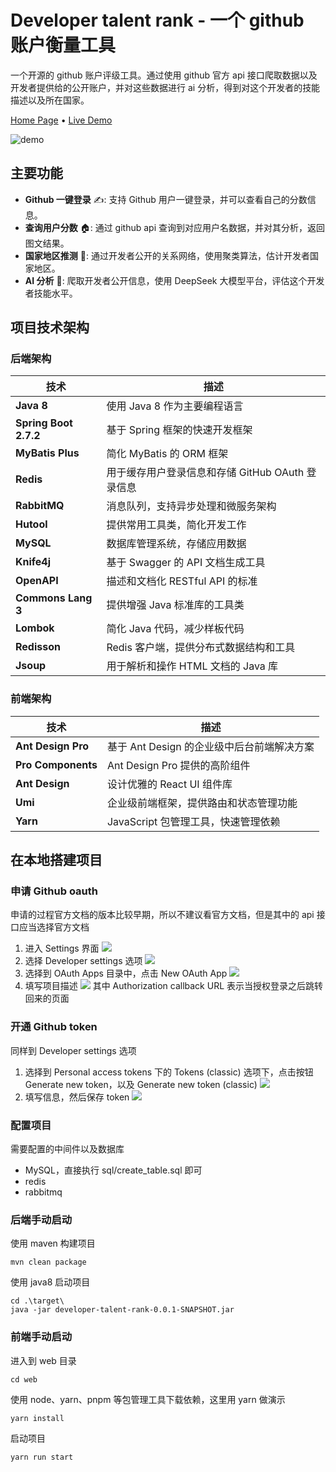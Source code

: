 # Developer talent rank - 一个 github 账户衡量工具

一个开源的 github 账户评级工具。通过使用 github 官方 api 接口爬取数据以及开发者提供给的公开账户，并对这些数据进行 ai 分析，得到对这个开发者的技能描述以及所在国家。

<p></p>
<a href="https://www.usememos.com">Home Page</a> •
<a href="https://demo.usememos.com/">Live Demo</a>

![demo](https://www.usememos.com/demo.png)

## 主要功能

- **Github 一键登录** ✍️: 支持 Github 用户一键登录，并可以查看自己的分数信息。
- **查询用户分数** 🏠: 通过 github api 查询到对应用户名数据，并对其分析，返回图文结果。
- **国家地区推测** 🤲: 通过开发者公开的关系网络，使用聚类算法，估计开发者国家地区。
- **AI 分析** 🧩: 爬取开发者公开信息，使用 DeepSeek 大模型平台，评估这个开发者技能水平。

## 项目技术架构

### 后端架构

| 技术                  | 描述                                             |
| --------------------- | ------------------------------------------------ |
| **Java 8**            | 使用 Java 8 作为主要编程语言                     |
| **Spring Boot 2.7.2** | 基于 Spring 框架的快速开发框架                   |
| **MyBatis Plus**      | 简化 MyBatis 的 ORM 框架                         |
| **Redis**             | 用于缓存用户登录信息和存储 GitHub OAuth 登录信息 |
| **RabbitMQ**          | 消息队列，支持异步处理和微服务架构               |
| **Hutool**            | 提供常用工具类，简化开发工作                     |
| **MySQL**             | 数据库管理系统，存储应用数据                     |
| **Knife4j**           | 基于 Swagger 的 API 文档生成工具                 |
| **OpenAPI**           | 描述和文档化 RESTful API 的标准                  |
| **Commons Lang 3**    | 提供增强 Java 标准库的工具类                     |
| **Lombok**            | 简化 Java 代码，减少样板代码                     |
| **Redisson**          | Redis 客户端，提供分布式数据结构和工具           |
| **Jsoup**             | 用于解析和操作 HTML 文档的 Java 库               |

### 前端架构

| 技术               | 描述                                       |
| ------------------ | ------------------------------------------ |
| **Ant Design Pro** | 基于 Ant Design 的企业级中后台前端解决方案 |
| **Pro Components** | Ant Design Pro 提供的高阶组件              |
| **Ant Design**     | 设计优雅的 React UI 组件库                 |
| **Umi**            | 企业级前端框架，提供路由和状态管理功能     |
| **Yarn**           | JavaScript 包管理工具，快速管理依赖        |

## 在本地搭建项目

### 申请 Github oauth

申请的过程官方文档的版本比较早期，所以不建议看官方文档，但是其中的 api 接口应当选择官方文档

1. 进入 Settings 界面
   ![](doc/img_0.png)
2. 选择 Developer settings 选项
   ![](doc/img_1.png)
3. 选择到 OAuth Apps 目录中，点击 New OAuth App
   ![](doc/img_2.png)
4. 填写项目描述
   ![](doc/img_3.png)
   其中 Authorization callback URL 表示当授权登录之后跳转回来的页面

### 开通 Github token

同样到 Developer settings 选项

1. 选择到 Personal access tokens 下的 Tokens (classic) 选项下，点击按钮 Generate new token，以及 Generate new token (classic)
   ![](doc/img_4.png)
2. 填写信息，然后保存 token
   ![](doc/img_5.png)

### 配置项目

需要配置的中间件以及数据库

- MySQL，直接执行 sql/create_table.sql 即可
- redis
- rabbitmq

### 后端手动启动

使用 maven 构建项目

```shell
mvn clean package
```

使用 java8 启动项目

```shell
cd .\target\
java -jar developer-talent-rank-0.0.1-SNAPSHOT.jar
```

### 前端手动启动

进入到 web 目录

```shell
cd web
```

使用 node、yarn、pnpm 等包管理工具下载依赖，这里用 yarn 做演示

```shell
yarn install
```

启动项目

```shell
yarn run start
```
